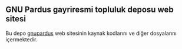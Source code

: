 ## GNU Pardus gayriresmi topluluk deposu web sitesi

Bu depo [gnupardus](https://www.gnupardus.github.io) web sitesinin kaynak kodlarını ve diğer dosyalarını içermektedir.
